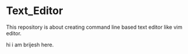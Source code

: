 # Text_Editor
This repository is about creating command line based text editor like vim editor.

hi i am brijesh here.
